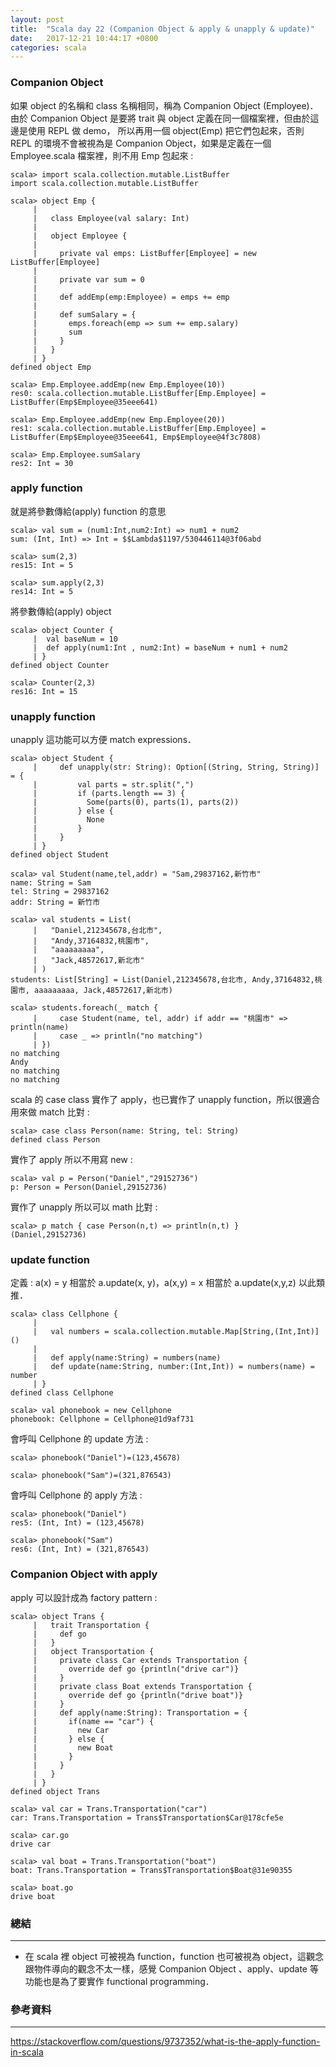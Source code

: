 ```yaml
---
layout: post
title:  "Scala day 22 (Companion Object & apply & unapply & update)"
date:   2017-12-21 10:44:17 +0800
categories: scala
---
```


### Companion Object
如果 object 的名稱和 class 名稱相同，稱為 Companion Object (Employee)．
由於 Companion Object 是要將 trait 與 object 定義在同一個檔案裡，但由於這邊是使用 REPL 做 demo，
所以再用一個 object(Emp) 把它們包起來，否則 REPL 的環境不會被視為是 Companion Object，如果是定義在一個 Employee.scala 檔案裡，則不用 Emp 包起來 : 

```console
scala> import scala.collection.mutable.ListBuffer
import scala.collection.mutable.ListBuffer

scala> object Emp {
     |
     |   class Employee(val salary: Int)
     |
     |   object Employee {
     |
     |     private val emps: ListBuffer[Employee] = new ListBuffer[Employee]
     |
     |     private var sum = 0
     |
     |     def addEmp(emp:Employee) = emps += emp
     |
     |     def sumSalary = {
     |       emps.foreach(emp => sum += emp.salary)
     |       sum
     |     }
     |   }
     | }
defined object Emp

scala> Emp.Employee.addEmp(new Emp.Employee(10))
res0: scala.collection.mutable.ListBuffer[Emp.Employee] = ListBuffer(Emp$Employee@35eee641)

scala> Emp.Employee.addEmp(new Emp.Employee(20))
res1: scala.collection.mutable.ListBuffer[Emp.Employee] = ListBuffer(Emp$Employee@35eee641, Emp$Employee@4f3c7808)

scala> Emp.Employee.sumSalary
res2: Int = 30
```

### apply function
就是將參數傳給(apply) function 的意思

```console
scala> val sum = (num1:Int,num2:Int) => num1 + num2
sum: (Int, Int) => Int = $$Lambda$1197/530446114@3f06abd

scala> sum(2,3)
res15: Int = 5

scala> sum.apply(2,3)
res14: Int = 5
```
將參數傳給(apply) object

```console
scala> object Counter {
     |  val baseNum = 10
     |  def apply(num1:Int , num2:Int) = baseNum + num1 + num2
     | }
defined object Counter

scala> Counter(2,3)
res16: Int = 15
```

### unapply function
unapply 這功能可以方便 match expressions．

```console
scala> object Student {
     |     def unapply(str: String): Option[(String, String, String)] = {
     |         val parts = str.split(",")
     |         if (parts.length == 3) {
     |           Some(parts(0), parts(1), parts(2))
     |         } else {
     |           None
     |         }
     |     }
     | }
defined object Student
```

```console
scala> val Student(name,tel,addr) = "Sam,29837162,新竹市"
name: String = Sam
tel: String = 29837162
addr: String = 新竹市
```

```console
scala> val students = List(
     |   "Daniel,212345678,台北市",
     |   "Andy,37164832,桃園市",
     |   "aaaaaaaaa",
     |   "Jack,48572617,新北市"
     | )
students: List[String] = List(Daniel,212345678,台北市, Andy,37164832,桃園市, aaaaaaaaa, Jack,48572617,新北市)

scala> students.foreach(_ match {
     |     case Student(name, tel, addr) if addr == "桃園市" => println(name)
     |     case _ => println("no matching")
     | })
no matching
Andy
no matching
no matching
```

scala 的 case class 實作了 apply，也已實作了 unapply function，所以很適合用來做 match 比對 : 

```console
scala> case class Person(name: String, tel: String)
defined class Person
```
實作了 apply 所以不用寫 new :  

```console
scala> val p = Person("Daniel","29152736")
p: Person = Person(Daniel,29152736)
```
實作了 unapply 所以可以 math 比對 : 

```console
scala> p match { case Person(n,t) => println(n,t) }
(Daniel,29152736)
```

### update function
定義 : 
a(x) = y 相當於 a.update(x, y)，a(x,y) = x 相當於 a.update(x,y,z) 以此類推．

```console
scala> class Cellphone {
     |
     |   val numbers = scala.collection.mutable.Map[String,(Int,Int)]()
     |
     |   def apply(name:String) = numbers(name)
     |   def update(name:String, number:(Int,Int)) = numbers(name) = number
     | }
defined class Cellphone

scala> val phonebook = new Cellphone
phonebook: Cellphone = Cellphone@1d9af731
```
會呼叫 Cellphone 的 update 方法 : 

```console
scala> phonebook("Daniel")=(123,45678)

scala> phonebook("Sam")=(321,876543)
```
會呼叫 Cellphone 的 apply 方法 : 

```console
scala> phonebook("Daniel")
res5: (Int, Int) = (123,45678)

scala> phonebook("Sam")
res6: (Int, Int) = (321,876543)
```

### Companion Object with apply
apply 可以設計成為 factory pattern : 

```console
scala> object Trans {
     |   trait Transportation {
     |     def go
     |   }
     |   object Transportation {
     |     private class Car extends Transportation {
     |       override def go {println("drive car")}
     |     }
     |     private class Boat extends Transportation {
     |       override def go {println("drive boat")}
     |     }
     |     def apply(name:String): Transportation = {
     |       if(name == "car") {
     |         new Car
     |       } else {
     |         new Boat
     |       }
     |     }
     |   }
     | }
defined object Trans

scala> val car = Trans.Transportation("car")
car: Trans.Transportation = Trans$Transportation$Car@178cfe5e

scala> car.go
drive car

scala> val boat = Trans.Transportation("boat")
boat: Trans.Transportation = Trans$Transportation$Boat@31e90355

scala> boat.go
drive boat

```


### 總結
- - -
* 在 scala 裡 object 可被視為 function，function 也可被視為 object，這觀念跟物件導向的觀念不太一樣，感覺 Companion Object 、apply、update 等功能也是為了要實作 functional programming．


### 參考資料
- - -
https://stackoverflow.com/questions/9737352/what-is-the-apply-function-in-scala


